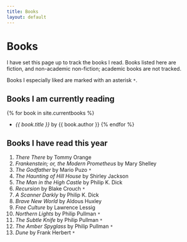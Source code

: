 ```yaml
---
title: Books
layout: default
---
```


# Books

I have set this page up to track
the books I read. Books listed here are fiction, and non-academic non-fiction;
academic books are not tracked.

Books I especially liked are marked with an asterisk  `*`.


## Books I am currently reading

{% for book in site.currentbooks %}
* _{{ book.title }}_ by {{ book.author }}
{% endfor %}


## Books I have read this year

1. _There There_ by Tommy Orange
2. _Frankenstein; or, the Modern Prometheus_ by Mary Shelley
3. _The Godfather_ by Mario Puzo `*`
4. _The Haunting of Hill House_ by Shirley Jackson
5. _The Man in the High Castle_ by Philip K. Dick
6. _Recursion_ by Blake Crouch `*`
7. _A Scanner Darkly_ by Philip K. Dick
8. _Brave New World_ by Aldous Huxley
9. _Free Culture_ by Lawrence Lessig
10. _Northern Lights_ by Philip Pullman `*`
11. _The Subtle Knife_ by Philip Pullman `*`
12. _The Amber Spyglass_ by Philip Pullman `*`
13. _Dune_ by Frank Herbert `*`
